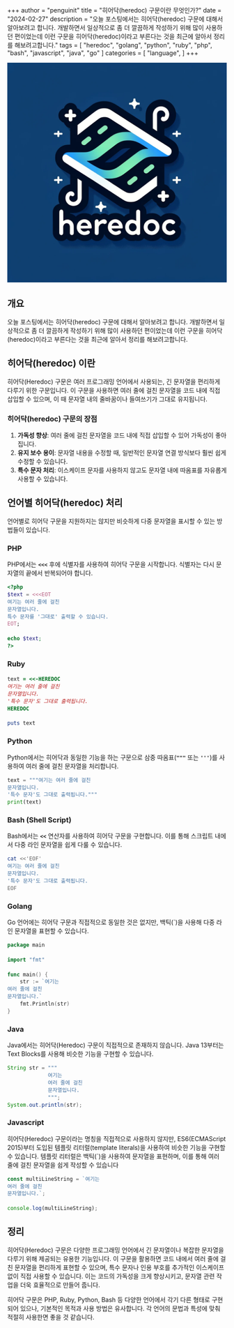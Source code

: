 +++
author = "penguinit"
title = "히어닥(heredoc) 구문이란 무엇인가?"
date = "2024-02-27"
description = "오늘 포스팅에서는 히어닥(heredoc) 구문에 대해서 알아보려고 합니다. 개발하면서 일상적으로 좀 더 깔끔하게 작성하기 위해 많이 사용하던 편이었는데 이런 구문을 히어닥(heredoc)이라고 부른다는 것을 최근에 알아서 정리를 해보려고합니다."
tags = [
"heredoc", "golang", "python", "ruby", "php", "bash", "javascript", "java", "go"
]
categories = [
"language",
]
+++

![Untitled](images/Untitled.png)

## 개요

오늘 포스팅에서는 히어닥(heredoc) 구문에 대해서 알아보려고 합니다. 개발하면서 일상적으로 좀 더 깔끔하게 작성하기 위해 많이 사용하던 편이었는데 이런 구문을 히어닥(heredoc)이라고 부른다는 것을 최근에 알아서 정리를 해보려고합니다.

## 히어닥(heredoc) 이란

히어닥(Heredoc) 구문은 여러 프로그래밍 언어에서 사용되는, 긴 문자열을 편리하게 다루기 위한 구문입니다. 이 구문을 사용하면 여러 줄에 걸친 문자열을 코드 내에 직접 삽입할 수 있으며, 이 때 문자열 내의 줄바꿈이나 들여쓰기가 그대로 유지됩니다.

### 히어닥(heredoc) 구문의 장점

1. **가독성 향상**: 여러 줄에 걸친 문자열을 코드 내에 직접 삽입할 수 있어 가독성이 좋아집니다.
2. **유지 보수 용이**: 문자열 내용을 수정할 때, 일반적인 문자열 연결 방식보다 훨씬 쉽게 수정할 수 있습니다.
3. **특수 문자 처리**: 이스케이프 문자를 사용하지 않고도 문자열 내에 따옴표를 자유롭게 사용할 수 있습니다.

## 언어별 히어닥(heredoc) 처리

언어별로 히어닥 구문을 지원하지는 않지만 비슷하게 다중 문자열을 표시할 수 있는 방법들이 있습니다.

### PHP

PHP에서는 **`<<<`** 후에 식별자를 사용하여 히어닥 구문을 시작합니다. 식별자는 다시 문자열의 끝에서 반복되어야 합니다.

```php
<?php
$text = <<<EOT
여기는 여러 줄에 걸친
문자열입니다.
특수 문자를 '그대로' 출력할 수 있습니다.
EOT;

echo $text;
?>
```

### Ruby

```ruby
text = <<-HEREDOC
여기는 여러 줄에 걸친
문자열입니다.
'특수 문자'도 그대로 출력됩니다.
HEREDOC

puts text
```

### Python

Python에서는 히어닥과 동일한 기능을 하는 구문으로 삼중 따옴표(**`"""`** 또는 **`'''`**)를 사용하여 여러 줄에 걸친 문자열을 처리합니다.

```python
text = """여기는 여러 줄에 걸친
문자열입니다.
'특수 문자'도 그대로 출력됩니다."""
print(text)
```

### Bash (Shell Script)

Bash에서는 **`<<`** 연산자를 사용하여 히어닥 구문을 구현합니다. 이를 통해 스크립트 내에서 다중 라인 문자열을 쉽게 다룰 수 있습니다.

```bash
cat <<'EOF'
여기는 여러 줄에 걸친
문자열입니다.
'특수 문자'도 그대로 출력됩니다.
EOF
```

### Golang

Go 언어에는 히어닥 구문과 직접적으로 동일한 것은 없지만, 백틱(`)을 사용해 다중 라인 문자열을 표현할 수 있습니다.

```go
package main

import "fmt"

func main() {
    str := `여기는
여러 줄에 걸친
문자열입니다.`
    fmt.Println(str)
}
```

### Java

Java에서는 히어닥(Heredoc) 구문이 직접적으로 존재하지 않습니다. Java 13부터는 Text Blocks를 사용해 비슷한 기능을 구현할 수 있습니다.

```java
String str = """
             여기는
             여러 줄에 걸친
             문자열입니다.
             """;
System.out.println(str);
```

### Javascript

히어닥(Heredoc) 구문이라는 명칭을 직접적으로 사용하지 않지만, ES6(ECMAScript 2015)부터 도입된 템플릿 리터럴(template literals)을 사용하여 비슷한 기능을 구현할 수 있습니다. 템플릿 리터럴은 백틱(`)을 사용하여 문자열을 표현하며, 이를 통해 여러 줄에 걸친 문자열을 쉽게 작성할 수 있습니다

```jsx
const multiLineString = `여기는
여러 줄에 걸친
문자열입니다.`;

console.log(multiLineString);
```

## 정리

히어닥(Heredoc) 구문은 다양한 프로그래밍 언어에서 긴 문자열이나 복잡한 문자열을 다루기 위해 제공되는 유용한 기능입니다. 이 구문을 활용하면 코드 내에서 여러 줄에 걸친 문자열을 편리하게 표현할 수 있으며, 특수 문자나 인용 부호를 추가적인 이스케이프 없이 직접 사용할 수 있습니다. 이는 코드의 가독성을 크게 향상시키고, 문자열 관련 작업을 더욱 효율적으로 만들어 줍니다.

히어닥 구문은 PHP, Ruby, Python, Bash 등 다양한 언어에서 각기 다른 형태로 구현되어 있으나, 기본적인 목적과 사용 방법은 유사합니다. 각 언어의 문법과 특성에 맞춰 적절히 사용한면 좋을 것 같습니다.